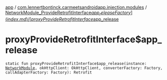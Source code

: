[app](../../index.md) / [com.lennertbontinck.carmeetsandroidapp.injection.modules](../index.md) / [NetworkModule_ProvideRetrofitInterface$app_releaseFactory](index.md) / [proxyProvideRetrofitInterface$app_release](./proxy-provide-retrofit-interface$app_release.md)

# proxyProvideRetrofitInterface$app_release

`static fun proxyProvideRetrofitInterface$app_release(instance: `[`NetworkModule`](../-network-module/index.md)`, okHttpClient: OkHttpClient, converterFactory: Factory, callAdapterFactory: Factory): Retrofit`